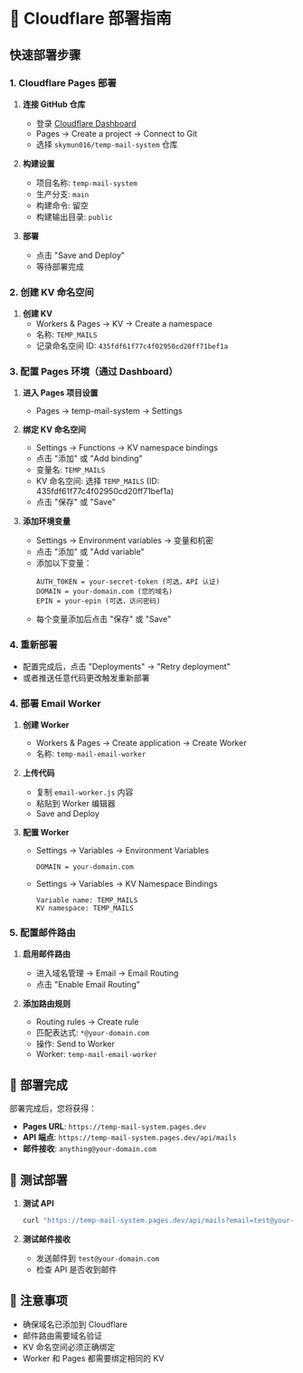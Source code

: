 # 🚀 Cloudflare 部署指南

## 快速部署步骤

### 1. Cloudflare Pages 部署

1. **连接 GitHub 仓库**
   - 登录 [Cloudflare Dashboard](https://dash.cloudflare.com/)
   - Pages → Create a project → Connect to Git
   - 选择 `skymun016/temp-mail-system` 仓库

2. **构建设置**
   - 项目名称: `temp-mail-system`
   - 生产分支: `main`
   - 构建命令: 留空
   - 构建输出目录: `public`

3. **部署**
   - 点击 "Save and Deploy"
   - 等待部署完成

### 2. 创建 KV 命名空间

1. **创建 KV**
   - Workers & Pages → KV → Create a namespace
   - 名称: `TEMP_MAILS`
   - 记录命名空间 ID: `435fdf61f77c4f02950cd20ff71bef1a`

### 3. 配置 Pages 环境（通过 Dashboard）

1. **进入 Pages 项目设置**
   - Pages → temp-mail-system → Settings

2. **绑定 KV 命名空间**
   - Settings → Functions → KV namespace bindings
   - 点击 "添加" 或 "Add binding"
   - 变量名: `TEMP_MAILS`
   - KV 命名空间: 选择 `TEMP_MAILS` (ID: 435fdf61f77c4f02950cd20ff71bef1a)
   - 点击 "保存" 或 "Save"

3. **添加环境变量**
   - Settings → Environment variables → 变量和机密
   - 点击 "添加" 或 "Add variable"
   - 添加以下变量：
     ```
     AUTH_TOKEN = your-secret-token (可选，API 认证)
     DOMAIN = your-domain.com (您的域名)
     EPIN = your-epin (可选，访问密码)
     ```
   - 每个变量添加后点击 "保存" 或 "Save"

### 4. 重新部署

- 配置完成后，点击 "Deployments" → "Retry deployment"
- 或者推送任意代码更改触发重新部署

### 4. 部署 Email Worker

1. **创建 Worker**
   - Workers & Pages → Create application → Create Worker
   - 名称: `temp-mail-email-worker`

2. **上传代码**
   - 复制 `email-worker.js` 内容
   - 粘贴到 Worker 编辑器
   - Save and Deploy

3. **配置 Worker**
   - Settings → Variables → Environment Variables
     ```
     DOMAIN = your-domain.com
     ```
   - Settings → Variables → KV Namespace Bindings
     ```
     Variable name: TEMP_MAILS
     KV namespace: TEMP_MAILS
     ```

### 5. 配置邮件路由

1. **启用邮件路由**
   - 进入域名管理 → Email → Email Routing
   - 点击 "Enable Email Routing"

2. **添加路由规则**
   - Routing rules → Create rule
   - 匹配表达式: `*@your-domain.com`
   - 操作: Send to Worker
   - Worker: `temp-mail-email-worker`

## 🎯 部署完成

部署完成后，您将获得：

- **Pages URL**: `https://temp-mail-system.pages.dev`
- **API 端点**: `https://temp-mail-system.pages.dev/api/mails`
- **邮件接收**: `anything@your-domain.com`

## 🔧 测试部署

1. **测试 API**
   ```bash
   curl "https://temp-mail-system.pages.dev/api/mails?email=test@your-domain.com"
   ```

2. **测试邮件接收**
   - 发送邮件到 `test@your-domain.com`
   - 检查 API 是否收到邮件

## 📝 注意事项

- 确保域名已添加到 Cloudflare
- 邮件路由需要域名验证
- KV 命名空间必须正确绑定
- Worker 和 Pages 都需要绑定相同的 KV
